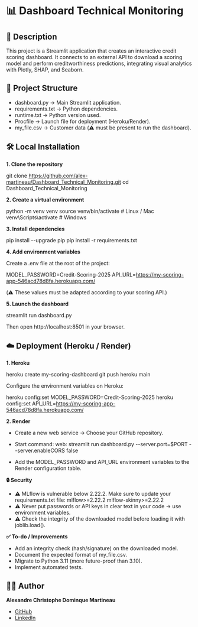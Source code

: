 # 📊 Dashboard Technical Monitoring

## 🚀 Description

This project is a Streamlit application that creates an interactive credit scoring dashboard.
It connects to an external API to download a scoring model and perform creditworthiness predictions, integrating visual analytics with Plotly, SHAP, and Seaborn.

## 📂 Project Structure

- dashboard.py → Main Streamlit application.
- requirements.txt → Python dependencies.
- runtime.txt → Python version used.
- Procfile → Launch file for deployment (Heroku/Render).
- my_file.csv → Customer data (⚠️ must be present to run the dashboard).

## 🛠 Local Installation

**1. Clone the repository**

git clone https://github.com/alex-martineau/Dashboard_Technical_Monitoring.git
cd Dashboard_Technical_Monitoring

**2. Create a virtual environment**

python -m venv venv
source venv/bin/activate # Linux / Mac
venv\Scripts\activate # Windows

**3. Install dependencies**

pip install --upgrade pip
pip install -r requirements.txt

**4. Add environment variables**

Create a .env file at the root of the project:

MODEL_PASSWORD=Credit-Scoring-2025
API_URL=https://my-scoring-app-546acd78d8fa.herokuapp.com/

(⚠️ These values ​​must be adapted according to your scoring API.)

**5. Launch the dashboard**

streamlit run dashboard.py

Then open http://localhost:8501
in your browser.

## ☁️ Deployment (Heroku / Render)

**1. Heroku**

heroku create my-scoring-dashboard
git push heroku main

Configure the environment variables on Heroku:

heroku config:set MODEL_PASSWORD=Credit-Scoring-2025
heroku config:set API_URL=https://my-scoring-app-546acd78d8fa.herokuapp.com/

**2. Render**

- Create a new web service → Choose your GitHub repository.
- Start command:
web: streamlit run dashboard.py --server.port=$PORT --server.enableCORS false

- Add the MODEL_PASSWORD and API_URL environment variables to the Render configuration table.

**🔒 Security**

- ⚠️ MLflow is vulnerable below 2.22.2. Make sure to update your requirements.txt file:
mlflow>=2.22.2
mlflow-skinny>=2.22.2
- ⚠️ Never put passwords or API keys in clear text in your code → use environment variables.
- ⚠️ Check the integrity of the downloaded model before loading it with joblib.load().

**✅ To-do / Improvements**

- Add an integrity check (hash/signature) on the downloaded model.
- Document the expected format of my_file.csv.
- Migrate to Python 3.11 (more future-proof than 3.10).
- Implement automated tests.

## 👨‍💻 Author

**Alexandre Christophe Dominque Martineau**
- [GitHub](https://github.com/alex-martineau)
- [LinkedIn](https://www.linkedin.com/in/alexandre-martineau-170ab973/)
